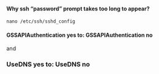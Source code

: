 #### Why ssh “password” prompt takes too long to appear?

```
nano /etc/ssh/sshd_config
```

#### GSSAPIAuthentication yes to: GSSAPIAuthentication no
and
### UseDNS yes to: UseDNS no
